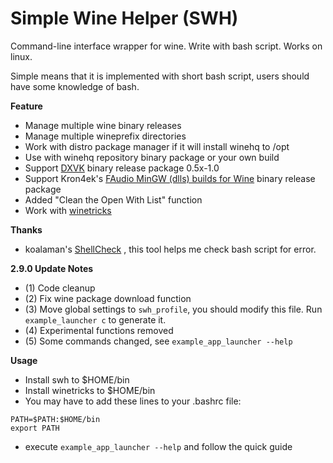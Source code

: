 # Simple Wine Helper (SWH)

 Command-line interface wrapper for wine. Write with bash script. Works on linux.
 
 Simple means that it is implemented with short bash script, users should have some knowledge of bash.

 **Feature**
* Manage multiple wine binary releases
* Manage multiple wineprefix directories
* Work with distro package manager if it will install winehq to /opt
* Use with winehq repository binary package or your own build
* Support [DXVK](https://github.com/doitsujin/dxvk) binary release package 0.5x-1.0
* Support Kron4ek's [FAudio MinGW (dlls) builds for Wine](https://github.com/Kron4ek/FAudio-Builds) binary release package
* Added "Clean the Open With List" function
* Work with [winetricks](https://wiki.winehq.org/Winetricks)

 **Thanks**
 * koalaman's [ShellCheck](https://github.com/koalaman/shellcheck) , this tool helps me check bash script for error.

 **2.9.0 Update Notes**
* (1) Code cleanup
* (2) Fix wine package download function
* (3) Move global settings to `swh_profile`, you should modify this file. Run `example_launcher c` to generate it.
* (4) Experimental functions removed
* (5) Some commands changed, see `example_app_launcher --help`

 **Usage**
* Install swh to $HOME/bin
* Install winetricks to $HOME/bin
* You may have to add these lines to your .bashrc file:
```
PATH=$PATH:$HOME/bin
export PATH
```
* execute `example_app_launcher --help` and follow the quick guide
